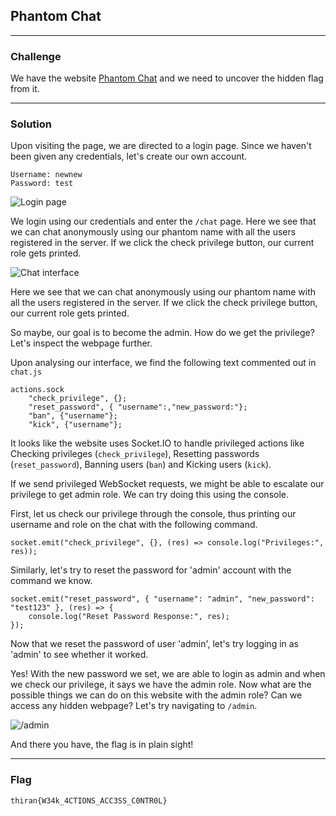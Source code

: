 ## Phantom Chat

---

### Challenge

We have the website [Phantom Chat](https://thiranctf-phantom-chat.chals.io/) and we need to uncover the hidden flag from it.

---

### Solution

Upon visiting the page, we are directed to a login page. Since we haven't been given any credentials, let's create our own account.

```
Username: newnew
Password: test
```

![Login page](https://github.com/user-attachments/assets/cc56cbe1-c0a1-4f63-975a-274bf6d8cb37)

We login using our credentials and enter the `/chat` page. Here we see that we can chat anonymously using our phantom name with all the users registered in the server. If we click the check privilege button, our current role gets printed.

![Chat interface](https://github.com/user-attachments/assets/868231e7-2c49-42f8-b9ff-21d8afdc3cf5)

Here we see that we can chat anonymously using our phantom name with all the users registered in the server. If we click the check privilege button, our current role gets printed. 

So maybe, our goal is to become the admin. How do we get the privilege? Let's inspect the webpage further.

Upon analysing our interface, we find the following text commented out in `chat.js`

```
actions.sock
    "check_privilege", {};
    "reset_password", { "username":,"new_password:"};
    "ban", {"username"};
    "kick", {"username"};
```

It looks like the website uses Socket.IO to handle privileged actions like Checking privileges (`check_privilege`), Resetting passwords (`reset_password`), Banning users (`ban`) and Kicking users (`kick`).

If we send privileged WebSocket requests, we might be able to escalate our privilege to get admin role. We can try doing this using the console.

First, let us check our privilege through the console, thus printing our username and role on the chat with the following command.

```
socket.emit("check_privilege", {}, (res) => console.log("Privileges:", res));
```

Similarly, let's try to reset the password for 'admin' account with the command we know.

```
socket.emit("reset_password", { "username": "admin", "new_password": "test123" }, (res) => {
    console.log("Reset Password Response:", res);
});
```

Now that we reset the password of user 'admin', let's try logging in as 'admin' to see whether it worked.

Yes! With the new password we set, we are able to login as admin and when we check our privilege, it says we have the admin role. Now what are the possible things we can do on this website with the admin role? Can we access any hidden webpage? Let's try navigating to `/admin`.

![/admin](https://github.com/user-attachments/assets/b37a10ac-f510-4a7a-a272-9122666aac41)

And there you have, the flag is in plain sight!

---

### Flag

```
thiran{W34k_4CTIONS_ACC3SS_C0NTR0L}
```
